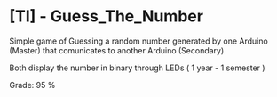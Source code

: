 # [TI] - Guess_The_Number
Simple game of Guessing a random number generated by one Arduino (Master) that comunicates to another Arduino (Secondary)

Both display the number in binary through LEDs ( 1 year - 1 semester )

Grade: 95 %
